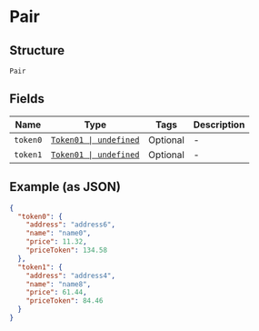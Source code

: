 
# Pair

## Structure

`Pair`

## Fields

| Name | Type | Tags | Description |
|  --- | --- | --- | --- |
| `token0` | [`Token01 \| undefined`](../../doc/models/token-01.md) | Optional | - |
| `token1` | [`Token01 \| undefined`](../../doc/models/token-01.md) | Optional | - |

## Example (as JSON)

```json
{
  "token0": {
    "address": "address6",
    "name": "name0",
    "price": 11.32,
    "priceToken": 134.58
  },
  "token1": {
    "address": "address4",
    "name": "name8",
    "price": 61.44,
    "priceToken": 84.46
  }
}
```

